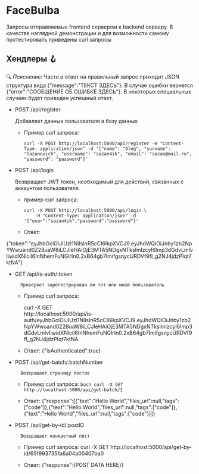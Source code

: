 
# FaceBulba

  


Запросы отправляемые frontend сервером к backend серверу. В качестве наглядной демонстрации и для возможности самому протестировать приведены curl запросы
## Хендлеры 🪝

🔍 *Пояснение*: Часто в ответ на правильный запрос приходит JSON структура вида {"message":"ТЕКСТ ЗДЕСЬ"}. В случае ошибки вернется {"error":"СООБЩЕНИЕ ОБ ОШИБКЕ ЗДЕСЬ"}. В некоторых специальных случаях будет приведен успешный ответ.
  

- POST /api/register

	Добавляет данные пользователя в базу данных

	- Пример curl запроса:

          curl -X POST http://localhost:5000/api/register -H "Content-Type: application/json" -d '{"name": "Oleg", "surname": "Sazanovich", "username": "sazan4ik", "email": "sazan@mail.ru", "password": "password"}'


- POST /api/login

	Возвращает JWT токен, необходимый для действий, связанных с аккаунтом пользователя.

	- пример curl запроса:

	      curl -X POST http://localhost:5000/api/login \
              -H "Content-Type: application/json" -d '{"user":"sazan4ik","password":"password"}'

	- Ответ:

{"token":"eyJhbGciOiJIUzI1NiIsInR5cCI6IkpXVCJ9.eyJhdWQiOiJnby1zb2NpYWwuand0Z28uaW8iLCJleHAiOjE3MTA5NDgxNTksImlzcyI6Imp3dGdvLmlvIiwidXNlciI6InNhemFuNGlrIn0.2xB64gb7ImifgsnycURDVf9fI_g2NJ4jdzPIqt7ktNA"}
  
- GET /api/is-auth/:token

		Проверяет зарегестрирован ли тот или иной пользователь

	- Пример curl запроса:
	
		curl -X GET \
		http://localhost:5000/api/is-auth/eyJhbGciOiJIUzI1NiIsInR5cCI6IkpXVCJ9.eyJhdWQiOiJnby1zb2NpYWwuand0Z28uaW8iLCJleHAiOjE3MTA5NDgxNTksImlzcyI6Imp3dGdvLmlvIiwidXNlciI6InNhemFuNGlrIn0.2xB64gb7ImifgsnycURDVf9fI_g2NJ4jdzPIqt7ktNA

	- Ответ:
		  {"isAuthenticated":true}



- POST /api/get-batch/:batchNumber

		Возвращает страницу постов

	-  Пример curl запроса:
			```bash
			curl -X GET http://localhost:5000/api/get-batch/1
			```
			
	- Ответ:
		{"response":[{"text":"Hello World","files_url":null,"tags":["code"]},{"text":"Hello World","files_url":null,"tags":["code"]},{"text":"Hello World","files_url":null,"tags":["code"]}]}

- POST /api/get-by-id/:postID

		Возвращает конкретный пост

	-  Пример curl запроса:
			curl -X GET http://localhost:5000/api/get-by-id/65f9937351a6a04a00407ba0
			
	- Ответ:
		  {"response":{POST DATA HERE}}

